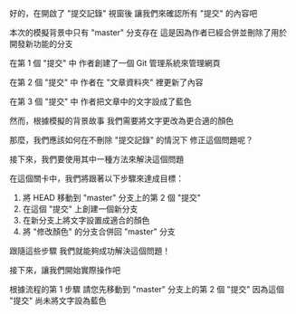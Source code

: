 好的，在開啟了 "提交記錄" 視窗後
讓我們來確認所有 "提交" 的內容吧

本次的模擬背景中只有 "master" 分支存在
這是因為作者已經合併並刪除了用於開發新功能的分支

在第 1 個 "提交" 中
作者創建了一個 Git 管理系統來管理網頁

在第 2 個 "提交" 中
作者在 "文章資料夾" 裡更新了內容

在第 3 個 "提交" 中
作者把文章中的文字設成了藍色

然而，根據模擬的背景故事
我們需要將文字更改為更合適的顏色

那麼，我們應該如何在不刪除 "提交記錄" 的情況下
修正這個問題呢？

接下來，我們要使用其中一種方法來解決這個問題

在這個關卡中，我們將跟著以下步驟來達成目標：
1. 將 HEAD 移動到 "master" 分支上的第 2 個 "提交"
2. 在這個 "提交" 上創建一個新分支
3. 在新分支上將文字設置成適合的顏色
4. 將 "修改顏色" 的分支合併回 "master" 分支

跟隨這些步驟
我們就能夠成功解決這個問題！

接下來，讓我們開始實際操作吧

根據流程的第 1 步驟 
請您先移動到 "master" 分支上的第 2 個 "提交"
因為這個 "提交" 尚未將文字設為藍色